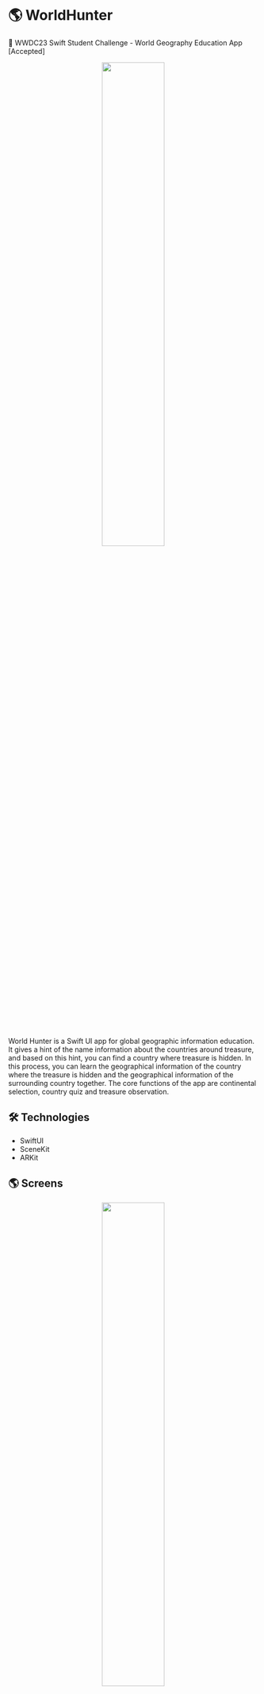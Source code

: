 # 🌎 WorldHunter

 WWDC23 Swift Student Challenge - World Geography Education App [Accepted]

<p align="center"><img src="https://github.com/yujinnee/WorldHunter/assets/51031771/85e8ca93-94bc-485b-b210-f5325b968e88" width="50%" height="50%"></p>

World Hunter is a Swift UI app for global geographic information education. It gives a hint of the name information about the countries around treasure, and based on this hint, you can find a country where treasure is hidden. In this process, you can learn the geographical information of the country where the treasure is hidden and the geographical information of the surrounding country together.
The core functions of the app are continental selection, country quiz and treasure observation.

## 🛠️ Technologies
- SwiftUI
- SceneKit
- ARKit


## 🌎 Screens

<p align="center"><img src="https://github.com/yujinnee/WorldHunter/assets/51031771/1664c8b6-c0ac-4057-b056-2c78fc356618" width="50%" height="50%"></p>
This is the Continental Selection screen. The 3D Earth is implemented so that you can choose the continent you want to find treasure and learn the shape and location of the six continents of the world. For this function, I used ARKit framework technology. You can freely spin the globe with your fingers and enjoy the view of the Earth.

<p align="center"><img src="https://github.com/yujinnee/WorldHunter/assets/51031771/716e57f4-c5e9-4a5a-902d-0541e46d5644" width="50%" height="50%"></p>

After selecting a continent, a map of that continent appears and hints about the country where the treasure is hidden appear. This hint is about neighboring countries surrounding the country where the treasure is hidden. You can zoom in, zoom out and move the map implemented with UIScrollView of UIKit and explore the country where the treasure is hidden.
On the right side of the map, there are buttons where you can enter the correct answers.
If the answer is wrong, an alert window appears asking you to find it again, and if the answer is correct, it goes to the Treasure Observation Screen.




# Example video of Views

https://github.com/yujinnee/WorldHunter/assets/51031771/09b93c56-8e1c-4298-a109-fbe475e327f3



https://github.com/yujinnee/WorldHunter/assets/51031771/7943f5fd-ed51-49a3-bd0f-f57e2141679a



https://github.com/yujinnee/WorldHunter/assets/51031771/8d65c815-6243-4211-9ef8-85efcb7684df



https://github.com/yujinnee/WorldHunter/assets/51031771/eccd1498-7f2e-4ff7-8818-702db9164b8f



https://github.com/yujinnee/WorldHunter/assets/51031771/4edc76c2-8cbd-4caf-990e-f11c80778820



https://github.com/yujinnee/WorldHunter/assets/51031771/be2dad39-effe-4f9f-b874-b8426a49dc3c

